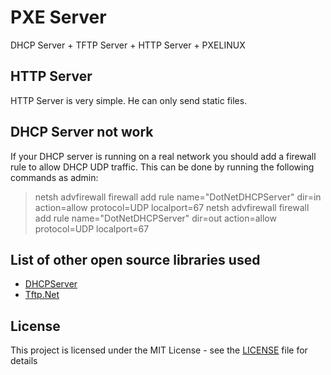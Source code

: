 # PXE Server

DHCP Server + TFTP Server + HTTP Server + PXELINUX

## HTTP Server

HTTP Server is very simple. He can only send static files.

##  DHCP Server not work

If your DHCP server is running on a real network you should add a firewall rule to allow DHCP UDP traffic. This can be done by running the following commands as admin:

> netsh advfirewall firewall add rule name="DotNetDHCPServer" dir=in action=allow protocol=UDP localport=67
> netsh advfirewall firewall add rule name="DotNetDHCPServer" dir=out action=allow protocol=UDP localport=67 

## List of other open source libraries used

- [DHCPServer](https://github.com/jpmikkers/DHCPServer)
- [Tftp.Net](https://github.com/Callisto82/tftp.net)

## License

This project is licensed under the MIT License - see the [LICENSE](LICENSE) file for details